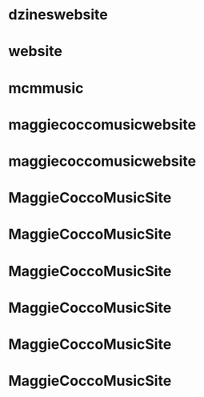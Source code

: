# dzineswebsite
# website
# mcmmusic
# maggiecoccomusicwebsite
# maggiecoccomusicwebsite
# MaggieCoccoMusicSite
# MaggieCoccoMusicSite
# MaggieCoccoMusicSite
# MaggieCoccoMusicSite
# MaggieCoccoMusicSite
# MaggieCoccoMusicSite
